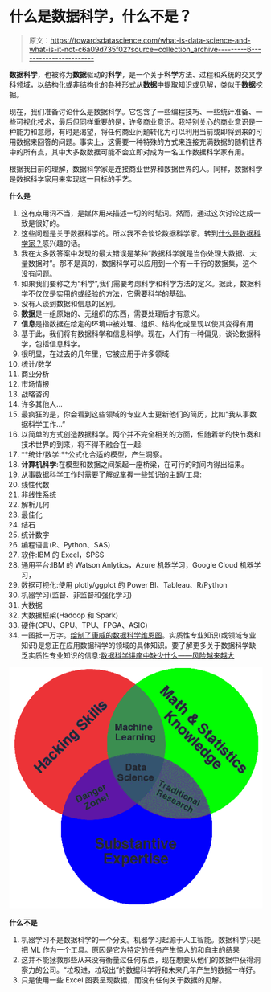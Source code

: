 # 什么是数据科学，什么不是？

> 原文：<https://towardsdatascience.com/what-is-data-science-and-what-is-it-not-c6a09d735f02?source=collection_archive---------6----------------------->

**数据科学**，也被称为**数据**驱动的**科学**，是一个关于**科学**方法、过程和系统的交叉学科领域，以结构化或非结构化的各种形式从**数据**中提取知识或见解，类似于**数据**挖掘。

现在，我们准备讨论什么是数据科学。它包含了一些编程技巧、一些统计准备、一些可视化技术，最后但同样重要的是，许多商业意识。我特别关心的商业意识是一种能力和意愿，有时是渴望，将任何商业问题转化为可以利用当前或即将到来的可用数据来回答的问题。事实上，这需要一种特殊的方式来连接充满数据的随机世界中的所有点，其中大多数数据可能不会立即对成为一名工作数据科学家有用。

根据我目前的理解，数据科学家是连接商业世界和数据世界的人。同样，数据科学是数据科学家用来实现这一目标的手艺。

**什么是**

1.  这有点用词不当，是媒体用来描述一切的时髦词。然而，通过这次讨论达成一致是很好的。
2.  这些问题是关于数据科学的。所以我不会谈论数据科学家。转到[什么是数据科学家？](https://www.quora.com/What-is-a-data-scientist-3)感兴趣的话。
3.  我在大多数答案中发现的最大错误是某种“数据科学就是当你处理大数据、大量数据时”。那不是真的，数据科学可以应用到一个有一千行的数据集，这个没有问题。
4.  如果我们要称之为“科学”,我们需要考虑科学和科学方法的定义。据此，数据科学不仅仅是实用的或经验的方法，它需要科学的基础。
5.  没有人谈到数据和信息的区别。
6.  **数据**是一组原始的、无组织的东西，需要处理后才有意义。
7.  **信息**是指数据在给定的环境中被处理、组织、结构化或呈现以使其变得有用
8.  基于此，我们将有数据科学和信息科学。现在，人们有一种偏见，谈论数据科学，包括信息科学。
9.  很明显，在过去的几年里，它被应用于许多领域:
10.  统计/数学
11.  商业分析
12.  市场情报
13.  战略咨询
14.  许多其他人…
15.  最疯狂的是，你会看到这些领域的专业人士更新他们的简历，比如“我从事数据科学工作…”
16.  以简单的方式创造数据科学。两个并不完全相关的方面，但随着新的快节奏和技术世界的到来，将不得不融合在一起:
17.  **统计/数学:**公式化合适的模型，产生洞察。
18.  **计算机科学**:在模型和数据之间架起一座桥梁，在可行的时间内得出结果。
19.  从事数据科学工作时需要了解或掌握一些知识的主题/工具:
20.  线性代数
21.  非线性系统
22.  解析几何
23.  最佳化
24.  结石
25.  统计数字
26.  编程语言(R、Python、SAS)
27.  软件:IBM 的 Excel，SPSS
28.  通用平台:IBM 的 Watson Anlytics，Azure 机器学习，Google Cloud 机器学习，
29.  数据可视化:使用 plotly/ggplot 的 Power BI、Tableau、R/Python
30.  机器学习(监督、非监督和强化学习)
31.  大数据
32.  大数据框架(Hadoop 和 Spark)
33.  硬件(CPU、GPU、TPU、FPGA、ASIC)
34.  一图抵一万字。[绘制了康威的数据科学维恩图](http://drewconway.com/zia/2013/3/26/the-data-science-venn-diagram)。实质性专业知识(或领域专业知识)是您正在应用数据科学的领域的具体知识。要了解更多关于数据科学缺乏实质性专业知识的信息:[数据科学讲座中缺少什么——风险越来越大](http://www.ohadsamet.com/2012/08/26/whats-missing-in-data-science-talks/)

![](img/3ed3a9791d5a3e09a9693424cac2a440.png)

**什么不是**

1.  机器学习不是数据科学的一个分支。机器学习起源于人工智能。数据科学只是把 ML 作为一个工具。原因是它为特定的任务产生惊人的和自主的结果
2.  这并不能拯救那些从来没有衡量过任何东西，现在想要从他们的数据中获得洞察力的公司。“垃圾进，垃圾出”的数据科学将和未来几年产生的数据一样好。
3.  只是使用一些 Excel 图表呈现数据，而没有任何关于数据的见解。
